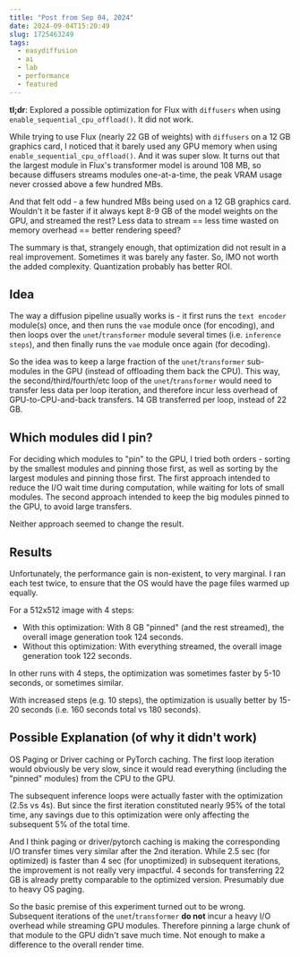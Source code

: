 ```yaml
---
title: "Post from Sep 04, 2024"
date: 2024-09-04T15:20:49
slug: 1725463249
tags:
  - easydiffusion
  - ai
  - lab
  - performance
  - featured
---
```

**tl;dr**: Explored a possible optimization for Flux with `diffusers` when using `enable_sequential_cpu_offload()`. It did not work.

While trying to use Flux (nearly 22 GB of weights) with `diffusers` on a 12 GB graphics card, I noticed that it barely used any GPU memory when using `enable_sequential_cpu_offload()`. And it was super slow. It turns out that the largest module in Flux's transformer model is around 108 MB, so because diffusers streams modules one-at-a-time, the peak VRAM usage never crossed above a few hundred MBs.

And that felt odd - a few hundred MBs being used on a 12 GB graphics card. Wouldn't it be faster if it always kept 8-9 GB of the model weights on the GPU, and streamed the rest? Less data to stream == less time wasted on memory overhead == better rendering speed?

The summary is that, strangely enough, that optimization did not result in a real improvement. Sometimes it was barely any faster. So, IMO not worth the added complexity. Quantization probably has better ROI.

## Idea

The way a diffusion pipeline usually works is - it first runs the `text encoder` module(s) once, and then runs the `vae` module once (for encoding), and then loops over the `unet`/`transformer` module several times (i.e. `inference steps`), and then finally runs the `vae` module once again (for decoding).

So the idea was to keep a large fraction of the `unet`/`transformer` sub-modules in the GPU (instead of offloading them back the CPU). This way, the second/third/fourth/etc loop of the `unet`/`transformer` would need to transfer less data per loop iteration, and therefore incur less overhead of GPU-to-CPU-and-back transfers. 14 GB transferred per loop, instead of 22 GB.


## Which modules did I pin?

For deciding which modules to "pin" to the GPU, I tried both orders - sorting by the smallest modules and pinning those first, as well as sorting by the largest modules and pinning those first. The first approach intended to reduce the I/O wait time during computation, while waiting for lots of small modules. The second approach intended to keep the big modules pinned to the GPU, to avoid large transfers.

Neither approach seemed to change the result.


## Results

Unfortunately, the performance gain is non-existent, to very marginal. I ran each test twice, to ensure that the OS would have the page files warmed up equally.

For a 512x512 image with 4 steps:
* With this optimization: With 8 GB "pinned" (and the rest streamed), the overall image generation took 124 seconds.
* Without this optimization: With everything streamed, the overall image generation took 122 seconds.

In other runs with 4 steps, the optimization was sometimes faster by 5-10 seconds, or sometimes similar.

With increased steps (e.g. 10 steps), the optimization is usually better by 15-20 seconds (i.e. 160 seconds total vs 180 seconds).


## Possible Explanation (of why it didn't work)

OS Paging or Driver caching or PyTorch caching. The first loop iteration would obviously be very slow, since it would read everything (including the "pinned" modules) from the CPU to the GPU.

The subsequent inference loops were actually faster with the optimization (2.5s vs 4s). But since the first iteration constituted nearly 95% of the total time, any savings due to this optimization were only affecting the subsequent 5% of the total time.

And I think paging or driver/pytorch caching is making the corresponding I/O transfer times very similar after the 2nd iteration. While 2.5 sec (for optimized) is faster than 4 sec (for unoptimized) in subsequent iterations, the improvement is not really very impactful. 4 seconds for transferring 22 GB is already pretty comparable to the optimized version. Presumably due to heavy OS paging.

So the basic premise of this experiment turned out to be wrong. Subsequent iterations of the `unet`/`transformer` **do not** incur a heavy I/O overhead while streaming GPU modules. Therefore pinning a large chunk of that module to the GPU didn't save much time. Not enough to make a difference to the overall render time.